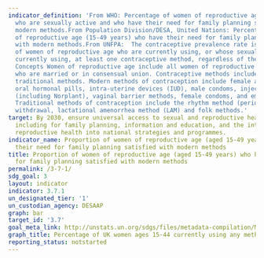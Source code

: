 ```yaml
---
indicator_definition: 'From WHO: Percentage of women of reproductive age (15-49 years)
  who are sexually active and who have their need for family planning satisfied with
  modern methods.From Population Division/DESA, United Nations: Percentage of women
  of reproductive age (15-49 years) who have their need for family planning satisfied
  with modern methods.From UNFPA:  The contraceptive prevalence rate is the percentage
  of women of reproductive age who are currently using, or whose sexual partner is
  currently using, at least one contraceptive method, regardless of the method used.
  Concepts Women of reproductive age include all women of reproductive age (15-49)
  who are married or in consensual union. Contraceptive methods include modern and
  traditional methods. Modern methods of contraception include female and male sterilization,
  oral hormonal pills, intra-uterine devices (IUD), male condoms, injectables, implants
  (including Norplant), vaginal barrier methods, female condoms, and emergency contraception.
  Traditional methods of contraception include the rhythm method (periodic abstinence),
  withdrawal, lactational amenorrhea method (LAM) and folk methods.'
target: By 2030, ensure universal access to sexual and reproductive health-care services,
  including for family planning, information and education, and the integration of
  reproductive health into national strategies and programmes.
indicator_name: Proportion of women of reproductive age (aged 15-49 years) who have
  their need for family planning satisfied with modern methods
title: Proportion of women of reproductive age (aged 15-49 years) who have their need
  for family planning satisfied with modern methods
permalink: /3-7-1/
sdg_goal: 3
layout: indicator
indicator: 3.7.1
un_designated_tier: '1'
un_custodian_agency: DESAAP
graph: bar
target_id: '3.7'
goal_meta_link: http://unstats.un.org/sdgs/files/metadata-compilation/Metadata-Goal-3.pdf
graph_title: Percentage of UK women ages 15-44 currently using any method of contraception
reporting_status: notstarted
---
```

